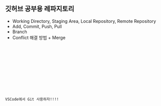 ## 깃허브 공부용 레파지토리

- Working Directory, Staging Area, Local Repository, Remote Repository
- Add, Commit, Push, Pull
- Branch
- Conflict 해결 방법 + Merge

<code>
<!DOCTYPE html>
<html lang="en">
<head>
  <meta charset="UTF-8">
  <meta http-equiv="X-UA-Compatible" content="IE=edge">
  <meta name="viewport" content="width=device-width, initial-scale=1.0">
  <title>이건 새로운 기능!!</title>
</head>
<body>
  <p>VSCode에서 Git 사용하자!!!!</p>
</body>
</html>  
</code>
